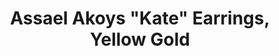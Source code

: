 ---
title: Assael Akoys "Kate" Earrings, Yellow Gold
description: |
  This Precious Huggy Hoop and Pearl drop earring will be a unanimous choice for all occasions.
specs: |
  Akoya Cultured Pearls, 8.0 - 8.5mm, set in 18K Yellow Gold. Also available in White Gold.
images:
  - assael-akoya-kate-earrings-yellow-gold.jpg
category: Akoya
order: 8
tags:
---